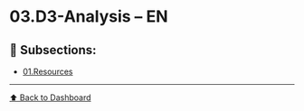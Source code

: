 # 03.D3-Analysis – EN

## 📁 Subsections:

- [01.Resources](01.Resources/index.md)

---
[⬆ Back to Dashboard](../index.md)
